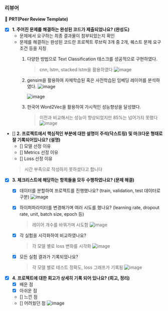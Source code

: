 ### 리뷰어
🔑 **PRT(Peer Review Template)**

- [x]  **1. 주어진 문제를 해결하는 완성된 코드가 제출되었나요? (완성도)**
    - 문제에서 요구하는 최종 결과물이 첨부되었는지 확인
    - 문제를 해결하는 완성된 코드란 프로젝트 루브릭 3개 중 2개, 
    퀘스트 문제 요구조건 등을 지칭
      1. 다양한 방법으로 Text Classification 태스크를 성공적으로 구현하였다.
         > cnn, lstm, stacked lstm을 활용하였다
           ![image](https://github.com/4rldur0/aiffel-2/assets/111371565/a5c814a6-a999-4d43-ab84-383910514da0)

      3. gensim을 활용하여 자체학습된 혹은 사전학습된 임베딩 레이어를 분석하였다.
           ![image](https://github.com/4rldur0/aiffel-2/assets/111371565/0532b1e7-a5ee-4829-b96f-556b5ef78fa8)

           ![image](https://github.com/4rldur0/aiffel-2/assets/111371565/94078dae-e2b4-4077-bdd2-1cf70a480884)

      4. 한국어 Word2Vec을 활용하여 가시적인 성능향상을 달성했다.
           > 이전과 비교해서는 성능이 향상되었지만 85%는 넘어가지 못했다  
            ![image](https://github.com/4rldur0/aiffel-2/assets/111371565/5475cc64-8036-4388-9073-748c7d9ded25)



- []  **2. 프로젝트에서 핵심적인 부분에 대한 설명이 주석(닥스트링) 및 마크다운 형태로 잘 기록되어있나요? (설명)**
    - []  모델 선정 이유
    - []  Metrics 선정 이유
    - []  Loss 선정 이유
    > 시간 부족으로 작성하지 못하셨다고 합니다  

- [x]  **3. 체크리스트에 해당하는 항목들을 모두 수행하였나요? (문제 해결)**
    - [x]  데이터를 분할하여 프로젝트를 진행했나요? (train, validation, test 데이터로 구분)
          ![image](https://github.com/4rldur0/aiffel-2/assets/111371565/e65de6d8-c343-4846-b6f3-d570fff8294f)

    - [x]  하이퍼파라미터를 변경해가며 여러 시도를 했나요? (learning rate, dropout rate, unit, batch size, epoch 등)
         > 레이어 개수를 바꿔가며 시도함
          ![image](https://github.com/4rldur0/aiffel-2/assets/111371565/8c1ef16d-3311-484c-8812-575e01c09eed)

    - [x]  각 실험을 시각화하여 비교하였나요?
        > 각 모델 별로 loss 변화를 시각화
        ![image](https://github.com/4rldur0/aiffel-2/assets/111371565/79d2813c-b598-4e96-8c28-8a22ab45f30b)

    - [x]  모든 실험 결과가 기록되었나요?
       > 각 모델 별로 테스트 정확도, loss 그래프가 기록됨
         ![image](https://github.com/4rldur0/aiffel-2/assets/111371565/226d4e4c-0a85-4a54-b387-06dbfdb2892c)




- [x]  **4. 프로젝트에 대한 회고가 상세히 기록 되어 있나요? (회고, 정리)**
    - [x]  배운 점
    - [x]  아쉬운 점
    - []  느낀 점
    - []  어려웠던 점
      ![image](https://github.com/4rldur0/aiffel-2/assets/111371565/68b7382f-bcf7-4cb6-90dd-8114860d0d2f)
